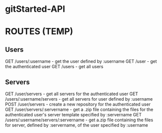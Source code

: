 # gitStarted-API


# ROUTES (TEMP)
## Users
GET  /users/:username                       - get the user defined by :username
GET  /user                                  - get the authenticated user
GET  /users                                 - get all users
## Servers
GET  /user/servers                          - get all servers for the authenticated user
GET  /users/:username/servers               - get all servers for user defined by :username
POST /user/servers                          - create a new repository for the authenticated user
GET  /user/servers/:servername              - get a .zip file containing the files for the authenticated user's server template specified by :servername
GET  /users/:username/servers/:servername   - get a.zip file containing the files for server, defined by :servername, of the user specified by :username